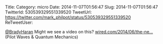 Title: 
Category: micro
Date: 2014-11-07T01:56:47
Slug: 2014-11-07T01:56:47
TwitterId: 530539329551339520
TweetUrl: https://twitter.com/mark_philpot/status/530539329551339520
ReTweetUser: 

[@BradyHaran](https://twitter.com/BradyHaran) Might we see a video on this? [wired.com/2014/06/the-ne…](http://www.wired.com/2014/06/the-new-quantum-reality/) (Pilot Waves &amp; Quantum Mechanics)